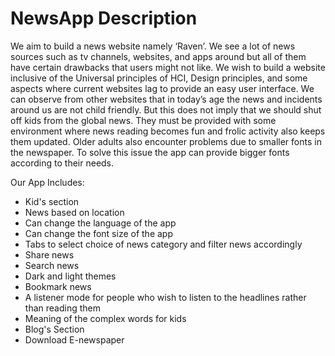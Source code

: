 # NewsApp Description

We aim to build a news website namely ‘Raven’. We see a lot of news sources
such as tv channels, websites, and apps around but all of them have certain
drawbacks that users might not like. We wish to build a website inclusive of the
Universal principles of HCI, Design principles, and some aspects where current
websites lag to provide an easy user interface.
We can observe from other websites that in today’s age the news and incidents
around us are not child friendly. But this does not imply that we should shut off
kids from the global news. They must be provided with some environment where
news reading becomes fun and frolic activity also keeps them updated. Older
adults also encounter problems due to smaller fonts in the newspaper. To solve
this issue the app can provide bigger fonts according to their needs.

Our App Includes:
+ Kid's section
+ News based on location
+ Can change the language of the app
+ Can change the font size of the app
+ Tabs to select choice of news category and filter news accordingly
+ Share news
+ Search news
+ Dark and light themes
+ Bookmark news
+ A listener mode for people who wish to listen to the headlines rather than reading them
+ Meaning of the complex words for kids
+ Blog's Section
+ Download E-newspaper
